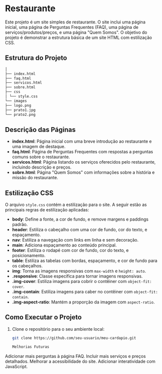 # Restaurante

Este projeto é um site simples de restaurante. O site inclui uma página inicial, uma página de Perguntas Frequentes (FAQ), uma página de serviços/produtos/preços, e uma página "Quem Somos". O objetivo do projeto é demonstrar a estrutura básica de um site HTML com estilização CSS.

## Estrutura do Projeto

```bash
│
├── index.html
├── faq.html
├── servicos.html
├── sobre.html
├── css
│ └── style.css
└── images
├── logo.png
├── prato1.jpg
└── prato2.png
```

## Descrição das Páginas

- **index.html**: Página inicial com uma breve introdução ao restaurante e uma imagem de destaque.
- **faq.html**: Página de Perguntas Frequentes com respostas a perguntas comuns sobre o restaurante.
- **servicos.html**: Página listando os serviços oferecidos pelo restaurante, incluindo descrição e preços.
- **sobre.html**: Página "Quem Somos" com informações sobre a história e missão do restaurante.

## Estilização CSS

O arquivo `style.css` contém a estilização para o site. A seguir estão as principais regras de estilização aplicadas:

- **body**: Define a fonte, a cor de fundo, e remove margens e paddings padrão.
- **header**: Estiliza o cabeçalho com uma cor de fundo, cor do texto, e espaçamento.
- **nav**: Estiliza a navegação com links em linha e sem decoração.
- **main**: Adiciona espaçamento ao conteúdo principal.
- **footer**: Estiliza o rodapé com cor de fundo, cor do texto, e posicionamento.
- **table**: Estiliza as tabelas com bordas, espaçamento, e cor de fundo para os cabeçalhos.
- **img**: Torna as imagens responsivas com `max-width` e `height: auto`.
- **.responsive**: Classe específica para tornar imagens responsivas.
- **.img-cover**: Estiliza imagens para cobrir o contêiner com `object-fit: cover`.
- **.img-contain**: Estiliza imagens para caber no contêiner com `object-fit: contain`.
- **.img-aspect-ratio**: Mantém a proporção da imagem com `aspect-ratio`.

## Como Executar o Projeto

1. Clone o repositório para o seu ambiente local:
   ```bash
   git clone https://github.com/seu-usuario/meu-cardapio.git

   Melhorias Futuras
Adicionar mais perguntas à página FAQ.
Incluir mais serviços e preços detalhados.
Melhorar a acessibilidade do site.
Adicionar interatividade com JavaScript.







